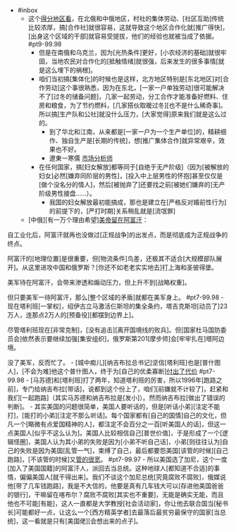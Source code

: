 - #inbox
    - 这个[得分地区看](https://www.zhihu.com/question/480570894/answer/2071012254)，在北俄和中俄地区，村社的集体劳动、[社区互助]传统比较浓厚，搞[合作社]就很容易，这就导致这个地区合作化就[推广得快]，[出身这个区域的干部]就容易受提拔，他们的经验也就被当成了依据。 #pt9-99.98
        - 但是在南俄和乌克兰，因为[光热条件]更好，[小农经济的基础]就很牢固，当地农民对合作化的[抵触情绪]就很强，后来发生的很多事情[就是这么埋下的祸根]。
        - 咱们当初搞[集体化]的时候也是这样，北方地区特别是[东北地区]对[合作劳动]这个事很熟悉，因为在东北，[一家一户单独劳动]很可能解决不了[过冬的储备问题]，几家一起劳动，分工合作才能准备好燃料、住房和粮食，为了节约燃料，[几家搭伙取暖过冬][也不是什么稀奇事]。所以搞[生产队和公社]就没什么压力，[大家觉得]原来我们就是这么过的。
            - 到了华北和江南，从来都是[一家一户为一个生产单位]的，精耕细作、独自生产是[长期的传统]，想[推广集体合作]就异常艰辛，效果也不好。
            - 遼東一寒儒
[市场分析师](https://www.zhihu.com/people/4f942049e4fdb744bf1548d87fe5a963)
        - 在任何国家，搞[妇女解放]都等同于[自绝于无产阶级]（因为[被解放的妇女]必然[嫌弃同阶层的男性]，[投入中上层男性的怀抱]甚至仅仅是[做个没名分的情人]，然后[被抛弃了]还要找之前[被她们嫌弃的]无产阶级男性接盘……）。
            - 我国的妇女解放最初能搞成，那也是建立在[严格反对婚前性行为]的前提下的，[严打时期]关系稍乱就是[流氓罪]
    - [中俄][有一万个理由希望][美帝留在阿富汗](https://www.zhihu.com/question/480324899/answer/2066976338)：

自工业化后，阿富汗就再也没做过[正规战争]的出发点，而是彻底成为正规战争的终点。

阿富汗的[地理位置]是很重要，但[物流条件]鸟差，还极其不适合[大规模部队展开]。从这里进攻中国和俄罗斯？[你还不如老老实实地去]打上海和圣彼得堡。

美军待在阿富汗，会带来渗透和煽动压力，但上升不到[战略权重]。

但只要美军一待阿富汗，那么[整个区域的矛盾]就都在美军身上。 #pt7-99.98
        - 现在塔利班[一掌权]，绍伊古立马激活仨斯坦的集全条约，塔吉克斯坦[动员了]23万人，连那点2万人的[预备役][都摆到边界上]。

尽管塔利班现在[非常克制]，[没有追击][离开国境线的败兵]。但[国家杜马国防委员会]依然表示要继续加强[集安组织]，俄罗斯第201[摩步师]会[牢牢扎在]塔阿边境。

没了美军，反而忙了。
    - [城中痴儿][纳吉布拉总书记]坚信[塔利班]也是[普什图人]，[不会为难]他这个普什图人，终于为[自己的优柔寡断][付出了代价](https://www.zhihu.com/question/473014729/answer/2058623246) #pt7-99.98
        - [马苏德]和[塔利班]打了两年，知道塔利班的厉害，所以1996年[跑路之前]，专门给纳吉布拉[带话]，说都到这个份上了，咱们[前嫌就不计较了]，赶紧和我们[一起跑路]（其实马苏德和纳吉布拉是[发小]）。然而纳吉布拉[做出了错误的判断]。
    - 其实美国的问题很简单，美国人要听话的，但是[听话小弟][注定不能打]，[能打的小弟][注定不那么听话]。每个国家都有[自己的国情]自己的文化，但凡一个[略微有点爱国精神的人]，都注定不会百分之一百[听美国人的话]，但这一点美国人[似乎不这么认为]。美国人比较相信自己[普世价值]，于是形成了一个[逻辑怪圈]，美国人认为其小弟的失败是因为[小弟不听自己话]，小弟[则往往认为]自己的失败是因为美国[乱管一气]，束缚了自己，最后都要怨美国[该管的时候][自己跑路]，[不该管的时候]又[管的很宽](https://www.zhihu.com/question/481499823/answer/2075380170)。 #pt7-99.97
        - 所以美国选了加尼，这个一度[加入了美国国籍]的阿富汗人，派回去当总统。这种地球人[都知道不合适]的事情，偏偏美国人[就干得出来]。我们不谈这个加尼总统[究竟腐败不腐败]，俄媒说他[带了几车钱跑路]，我是不大信的，他要是真有几车钱大可以[存进他美国爸爸的银行]，干嘛留在喀布尔？腐败不腐败[其实也不重要]，无能是确实无能，而且他也不可能[有能]，这人一直都是大学教授[社会活动家]，你让他去联合国当[秘书长]可能都好一点，让这么一个[西方精英学者]去最落后最贫穷最保守的国家[当总统]，这一看就是只有[美国佬][会想出来的点子]。
